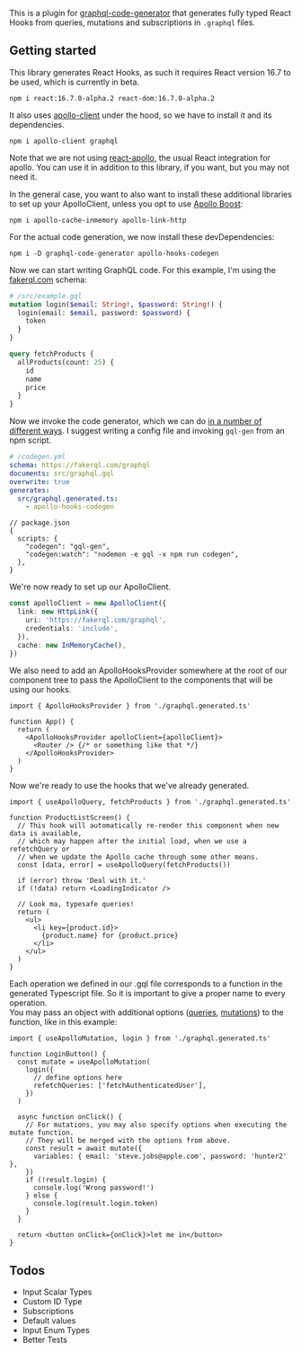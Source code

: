 This is a plugin for [graphql-code-generator](https://github.com/dotansimha/graphql-code-generator) that generates fully typed React Hooks from queries, mutations and subscriptions in `.graphql` files.

## Getting started

This library generates React Hooks, as such it requires React version 16.7 to be used, which is currently in beta.

`npm i react:16.7.0-alpha.2 react-dom:16.7.0-alpha.2`

It also uses [apollo-client](https://github.com/apollographql/apollo-client) under the hood, so we have to install it and its dependencies.

`npm i apollo-client graphql`

Note that we are not using [react-apollo](https://github.com/apollographql/react-apollo), the usual React integration for apollo. You can use it in addition to this library, if you want, but you may not need it.

In the general case, you want to also want to install these additional libraries to set up your ApolloClient, unless you opt to use [Apollo Boost](https://www.apollographql.com/docs/react/advanced/boost-migration.html):

`npm i apollo-cache-inmemory apollo-link-http`

For the actual code generation, we now install these devDependencies:

`npm i -D graphql-code-generator apollo-hooks-codegen`

Now we can start writing GraphQL code. For this example, I'm using the [fakerql.com](https://fakerql.com/) schema:

```graphql
# /src/example.gql
mutation login($email: String!, $password: String!) {
  login(email: $email, password: $password) {
    token
  }
}

query fetchProducts {
  allProducts(count: 25) {
    id
    name
    price
  }
}
```

Now we invoke the code generator, which we can do [in a number of different ways](https://graphql-code-generator.com/docs/getting-started/codegen-config). I suggest writing a config file and invoking `gql-gen` from an npm script.

```yml
# /codegen.yml
schema: https://fakerql.com/graphql
documents: src/graphql.gql
overwrite: true
generates:
  src/graphql.generated.ts:
    - apollo-hooks-codegen
```

```json5
// package.json
{
  scripts: {
    "codegen": "gql-gen",
    "codegen:watch": "nodemon -e gql -x npm run codegen",
  },
}
```

We're now ready to set up our ApolloClient.

```typescript
const apolloClient = new ApolloClient({
  link: new HttpLink({
    uri: 'https://fakerql.com/graphql',
    credentials: 'include',
  }),
  cache: new InMemoryCache(),
})
```

We also need to add an ApolloHooksProvider somewhere at the root of our component tree to pass the ApolloClient to the components that will be using our hooks.

```tsx
import { ApolloHooksProvider } from './graphql.generated.ts'

function App() {
  return (
    <ApolloHooksProvider apolloClient={apolloClient}>
      <Router /> {/* or something like that */}
    </ApolloHooksProvider>
  )
}
```

Now we're ready to use the hooks that we've already generated.

```tsx
import { useApolloQuery, fetchProducts } from './graphql.generated.ts'

function ProductListScreen() {
  // This hook will automatically re-render this component when new data is available,
  // which may happen after the initial load, when we use a refetchQuery or
  // when we update the Apollo cache through some other means.
  const [data, error] = useApolloQuery(fetchProducts())

  if (error) throw 'Deal with it.'
  if (!data) return <LoadingIndicator />

  // Look ma, typesafe queries!
  return (
    <ul>
      <li key={product.id}>
        {product.name} for {product.price}
      </li>
    </ul>
  )
}
```

Each operation we defined in our .gql file corresponds to a function in the generated Typescript file. So it is important to give a proper name to every operation.  
You may pass an object with additional options ([queries](https://www.apollographql.com/docs/react/api/apollo-client.html#ApolloClient.watchQuery), [mutations](https://www.apollographql.com/docs/react/api/apollo-client.html#ApolloClient.mutate)) to the function, like in this example:

```tsx
import { useApolloMutation, login } from './graphql.generated.ts'

function LoginButton() {
  const mutate = useApolloMutation(
    login({
      // define options here
      refetchQueries: ['fetchAuthenticatedUser'],
    })
  )

  async function onClick() {
    // For mutations, you may also specify options when executing the mutate function.
    // They will be merged with the options from above.
    const result = await mutate({
      variables: { email: 'steve.jobs@apple.com', password: 'hunter2' },
    })
    if (!result.login) {
      console.log('Wrong password!')
    } else {
      console.log(result.login.token)
    }
  }

  return <button onClick={onClick}>let me in</button>
}
```

## Todos

- Input Scalar Types
- Custom ID Type
- Subscriptions
- Default values
- Input Enum Types
- Better Tests
